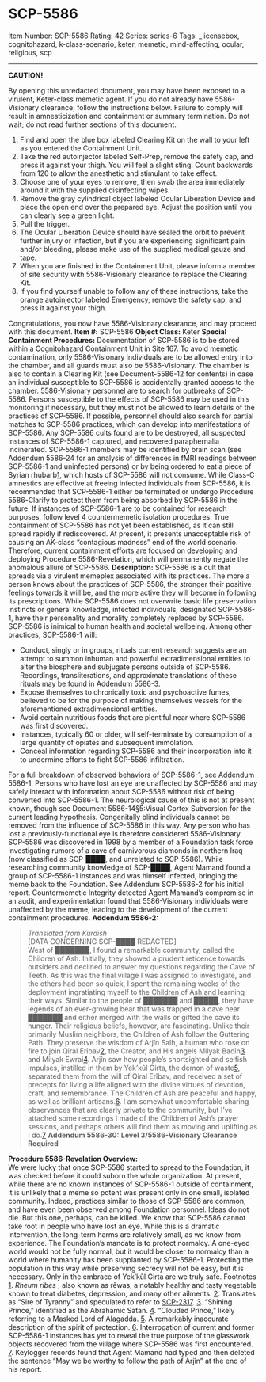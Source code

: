 # SCP-5586
Item Number: SCP-5586
Rating: 42
Series: series-6
Tags: _licensebox, cognitohazard, k-class-scenario, keter, memetic, mind-affecting, ocular, religious, scp

---

**CAUTION!**
  
By opening this unredacted document, you may have been exposed to a virulent, Keter-class memetic agent. If you do not already have 5586-Visionary clearance, follow the instructions below. Failure to comply will result in amnesticization and containment or summary termination. Do not wait; do not read further sections of this document. 
  1. Find and open the blue box labeled Clearing Kit on the wall to your left as you entered the Containment Unit.
  2. Take the red autoinjector labeled Self-Prep, remove the safety cap, and press it against your thigh. You will feel a slight sting. Count backwards from 120 to allow the anesthetic and stimulant to take effect.
  3. Choose one of your eyes to remove, then swab the area immediately around it with the supplied disinfecting wipes.
  4. Remove the gray cylindrical object labeled Ocular Liberation Device and place the open end over the prepared eye. Adjust the position until you can clearly see a green light.
  5. Pull the trigger.
  6. The Ocular Liberation Device should have sealed the orbit to prevent further injury or infection, but if you are experiencing significant pain and/or bleeding, please make use of the supplied medical gauze and tape.
  7. When you are finished in the Containment Unit, please inform a member of site security with 5586-Visionary clearance to replace the Clearing Kit.
  8. If you find yourself unable to follow any of these instructions, take the orange autoinjector labeled Emergency, remove the safety cap, and press it against your thigh.

Congratulations, you now have 5586-Visionary clearance, and may proceed with this document.
**Item #:** SCP-5586
**Object Class:** Keter
**Special Containment Procedures:** Documentation of SCP-5586 is to be stored within a Cognitohazard Containment Unit in Site 167. To avoid memetic contamination, only 5586-Visionary individuals are to be allowed entry into the chamber, and all guards must also be 5586-Visionary. The chamber is also to contain a Clearing Kit (see Document-5586-12 for contents) in case an individual susceptible to SCP-5586 is accidentally granted access to the chamber.
5586-Visionary personnel are to search for outbreaks of SCP-5586. Persons susceptible to the effects of SCP-5586 may be used in this monitoring if necessary, but they must not be allowed to learn details of the practices of SCP-5586. If possible, personnel should also search for partial matches to SCP-5586 practices, which can develop into manifestations of SCP-5586. Any SCP-5586 cults found are to be destroyed, all suspected instances of SCP-5586-1 captured, and recovered paraphernalia incinerated.
SCP-5586-1 members may be identified by brain scan (see Addendum 5586-24 for an analysis of differences in fMRI readings between SCP-5586-1 and uninfected persons) or by being ordered to eat a piece of Syrian rhubarb[1](javascript:;), which hosts of SCP-5586 will not consume. While Class-C amnestics are effective at freeing infected individuals from SCP-5586, it is recommended that SCP-5586-1 either be terminated or undergo Procedure 5586-Clarify to protect them from being absorbed by SCP-5586 in the future. If instances of SCP-5586-1 are to be contained for research purposes, follow level 4 countermemetic isolation procedures.
True containment of SCP-5586 has not yet been established, as it can still spread rapidly if rediscovered. At present, it presents unacceptable risk of causing an AK-class “contagious madness” end of the world scenario. Therefore, current containment efforts are focused on developing and deploying Procedure 5586-Revelation, which will permanently negate the anomalous allure of SCP-5586.
**Description:** SCP-5586 is a cult that spreads via a virulent memeplex associated with its practices. The more a person knows about the practices of SCP-5586, the stronger their positive feelings towards it will be, and the more active they will become in following its prescriptions. While SCP-5586 does not overwrite basic life preservation instincts or general knowledge, infected individuals, designated SCP-5586-1, have their personality and morality completely replaced by SCP-5586.
SCP-5586 is inimical to human health and societal wellbeing. Among other practices, SCP-5586-1 will:
  * Conduct, singly or in groups, rituals current research suggests are an attempt to summon inhuman and powerful extradimensional entities to alter the biosphere and subjugate persons outside of SCP-5586. Recordings, transliterations, and approximate translations of these rituals may be found in Addendum 5586-3.
  * Expose themselves to chronically toxic and psychoactive fumes, believed to be for the purpose of making themselves vessels for the aforementioned extradimensional entities.
  * Avoid certain nutritious foods that are plentiful near where SCP-5586 was first discovered.
  * Instances, typically 60 or older, will self-terminate by consumption of a large quantity of opiates and subsequent immolation.
  * Conceal information regarding SCP-5586 and their incorporation into it to undermine efforts to fight SCP-5586 infiltration.

For a full breakdown of observed behaviors of SCP-5586-1, see Addendum 5586-1.
Persons who have lost an eye are unaffected by SCP-5586 and may safely interact with information about SCP-5586 without risk of being converted into SCP-5586-1. The neurological cause of this is not at present known, though see Document 5586-14§5:Visual Cortex Subversion for the current leading hypothesis. Congenitally blind individuals cannot be removed from the influence of SCP-5586 in this way. Any person who has lost a previously-functional eye is therefore considered 5586-Visionary.
SCP-5586 was discovered in 1998 by a member of a Foundation task force investigating rumors of a cave of carnivorous diamonds in northern Iraq (now classified as SCP-████, and unrelated to SCP-5586). While researching community knowledge of SCP-████, Agent Mamand found a group of SCP-5586-1 instances and was himself infected, bringing the meme back to the Foundation. See Addendum SCP-5586-2 for his initial report. Countermemetic Integrity detected Agent Mamand’s compromise in an audit, and experimentation found that 5586-Visionary individuals were unaffected by the meme, leading to the development of the current containment procedures.
**Addendum 5586-2:**
> _Translated from Kurdish_  
>  [DATA CONCERNING SCP-████ REDACTED]  
>  West of ███████, I found a remarkable community, called the Children of Ash. Initially, they showed a prudent reticence towards outsiders and declined to answer my questions regarding the Cave of Teeth. As this was the final village I was assigned to investigate, and the others had been so quick, I spent the remaining weeks of the deployment ingratiating myself to the Children of Ash and learning their ways.
> Similar to the people of ███████ and █████, they have legends of an ever-growing bear that was trapped in a cave near ███████ and either merged with the walls or gifted the cave its hunger. Their religious beliefs, however, are fascinating. Unlike their primarily Muslim neighbors, the Children of Ash follow the Guttering Path. They preserve the wisdom of Arjîn Salh, a human who rose on fire to join Qiral Erîbav[2](javascript:;), the Creator, and His angels Milyak Badîn[3](javascript:;) and Milyak Ewrai[4](javascript:;).
> Arjîn saw how people’s shortsighted and selfish impulses, instilled in them by Yek’kûl Girta, the demon of waste[5](javascript:;), separated them from the will of Qiral Erîbav, and received a set of precepts for living a life aligned with the divine virtues of devotion, craft, and remembrance. The Children of Ash are peaceful and happy, as well as brilliant artisans.[6](javascript:;).
> I am somewhat uncomfortable sharing observances that are clearly private to the community, but I’ve attached some recordings I made of the Children of Ash’s prayer sessions, and perhaps others will find them as moving and uplifting as I do.[7](javascript:;)
**Addendum 5586-30:**
**Level 3/5586-Visionary Clearance Required**
  
**Procedure 5586-Revelation Overview:**  
We were lucky that once SCP-5586 started to spread to the Foundation, it was checked before it could suborn the whole organization. At present, while there are no known instances of SCP-5586-1 outside of containment, it is unlikely that a meme so potent was present only in one small, isolated community. Indeed, practices similar to those of SCP-5586 are common, and have even been observed among Foundation personnel. Ideas do not die. 
But this one, perhaps, can be killed. We know that SCP-5586 cannot take root in people who have lost an eye. While this is a dramatic intervention, the long-term harms are relatively small, as we know from experience.
The Foundation’s mandate is to protect normalcy. A one-eyed world would not be fully normal, but it would be closer to normalcy than a world where humanity has been supplanted by SCP-5586-1. Protecting the population in this way while preserving secrecy will not be easy, but it is necessary. Only in the embrace of Yek’kûl Girta are we truly safe.
Footnotes
[1](javascript:;). _Rheum ribes_ , also known as rêwas, a notably healthy and tasty vegetable known to treat diabetes, depression, and many other ailments.
[2](javascript:;). Translates as “Sire of Tyranny” and speculated to refer to [SCP-2317](/scp-2317).
[3](javascript:;). “Shining Prince,” identified as the Abrahamic Satan.
[4](javascript:;). “Clouded Prince,” likely referring to a Masked Lord of Alagadda.
[5](javascript:;). A remarkably inaccurate description of the spirit of protection.
[6](javascript:;). Interrogation of current and former SCP-5586-1 instances has yet to reveal the true purpose of the glasswork objects recovered from the village where SCP-5586 was first encountered.
[7](javascript:;). Keylogger records found that Agent Mamand had typed and then deleted the sentence “May we be worthy to follow the path of Arjîn” at the end of his report.